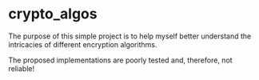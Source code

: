 # crypto_algos

The purpose of this simple project is to help myself better understand the intricacies of different encryption algorithms.

The proposed implementations are poorly tested and, therefore, not reliable!
